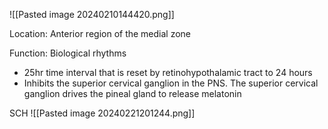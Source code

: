 ![[Pasted image 20240210144420.png]]

Location: Anterior region of the medial zone

Function: Biological rhythms

- 25hr time interval that is reset by retinohypothalamic tract to 24 hours
- Inhibits the superior cervical ganglion in the PNS. The superior cervical ganglion drives the pineal gland to release melatonin

SCH
![[Pasted image 20240221201244.png]]